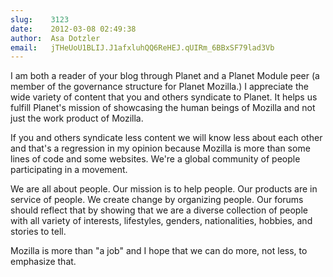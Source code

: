 ```yaml
---
slug:    3123
date:    2012-03-08 02:49:38
author:  Asa Dotzler
email:   jTHeUoU1BLIJ.J1afxluhQQ6ReHEJ.qUIRm_6BBxSF79lad3Vb
---
```


I am both a reader of your blog through Planet and a Planet Module
peer (a member of the governance structure for Planet Mozilla.)  I
appreciate the wide variety of content that you and others syndicate
to Planet.  It helps us fulfill Planet's mission of showcasing the
human beings of Mozilla and not just the work product of Mozilla.

If you and others syndicate less content we will know less about each
other and that's a regression in my opinion because Mozilla is more
than some lines of code and some websites. We're a global community of
people participating in a movement.

We are all about people. Our mission is to help people. Our products
are in service of people. We create change by organizing people. Our
forums should reflect that by showing that we are a diverse collection
of people with all variety of interests, lifestyles, genders,
nationalities, hobbies, and stories to tell.

Mozilla is more than "a job" and I hope that we can do more, not less,
to emphasize that.
